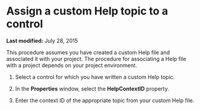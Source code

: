 
# Assign a custom Help topic to a control

 **Last modified:** July 28, 2015

This procedure assumes you have created a custom Help file and associated it with your project. The procedure for associating a Help file with a project depends on your project environment.




1. Select a control for which you have written a custom Help topic.
    
2. In the  **Properties** window, select the **HelpContextID** property.
    
3. Enter the context ID of the appropriate topic from your custom Help file.
    

